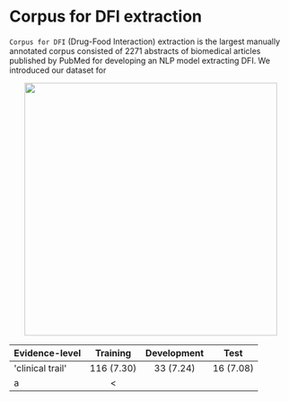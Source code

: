 # Corpus for DFI extraction

`Corpus for DFI` (Drug-Food Interaction) extraction is the largest manually annotated corpus consisted of 2271 abstracts of biomedical articles published by PubMed for developing an NLP model extracting DFI. We introduced our dataset for  

<p align="center"><img src= 'https://user-images.githubusercontent.com/75958220/104395745-c1321780-558c-11eb-9121-2fa7895c56ff.png' width='450' height='450'></p>

| Evidence-level | Training |  Development | Test |
|    :---   |    :---:   |    :---:   |    :---:   |
|  'clinical trail' |  116 (7.30) |  33 (7.24) |  16 (7.08) |
| a  | < ||
